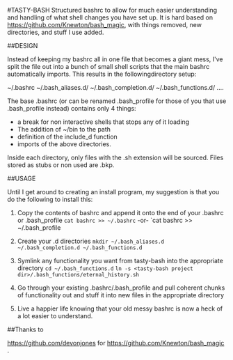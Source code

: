 #TASTY-BASH
Structured bashrc to allow for much easier understanding and handling of what shell changes you have set up. It is hard based on https://github.com/Knewton/bash_magic, with things removed, new directories, and stuff I use added.


##DESIGN


Instead of keeping my bashrc all in one file that becomes a giant mess, I've split the file out into a bunch of small shell scripts that the main bashrc automatically imports.  This results in the followingdirectory setup:

~/.bashrc
~/.bash_aliases.d/
~/.bash_completion.d/
~/.bash_functions.d/
....

The base .bashrc (or can be renamed .bash_profile for those of you that use .bash_profile instead) contains only 4 things:

* a break for non interactive shells that stops any of it loading
* The addition of ~/bin to the path
* definition of the include_d function
* imports of the above directories.

Inside each directory, only files with the .sh extension will be sourced. Files stored as stubs or non used are .bkp.


##USAGE


Until I get around to creating an install program, my suggestion is that you do the following to install this:

1. Copy the contents of bashrc and append it onto the end of your .bashrc or .bash_profile
  `cat bashrc >> ~/.bashrc`
  -or-
  `cat bashrc >> ~/.bash_profile

2. Create your .d directories
  `mkdir ~/.bash_aliases.d ~/.bash_completion.d ~/.bash_functions.d`

3. Symlink any functionality you want from tasty-bash into the appropriate directory
  `cd ~/.bash_functions.d`
  `ln -s <tasty-bash project dir>/.bash_functions/eternal_history.sh`
  <repeat as needed>

4. Go through your existing .bashrc/.bash_profile and pull coherent chunks of functionality out and stuff it into new files in the appropriate directory

5. Live a happier life knowing that your old messy bashrc is now a heck of a lot easier to understand.




##Thanks to 

https://github.com/devonjones for https://github.com/Knewton/bash_magic .